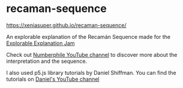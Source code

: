 # recaman-sequence
https://xeniasuper.github.io/recaman-sequence/

An explorable explanation of the Recamán Sequence made for the [Explorable Explanation Jam](
https://xeniasuper.github.io/recaman-sequence/)

Check out [Numberphile YouTube channel](https://youtu.be/FGC5TdIiT9U) to discover more about the interpretation and the sequence.

I also used p5.js library tutorials by Daniel Shiffman. You can find the tutorials on [Daniel's YouTube channel]( http://youtube.com/thecodingtrain)
